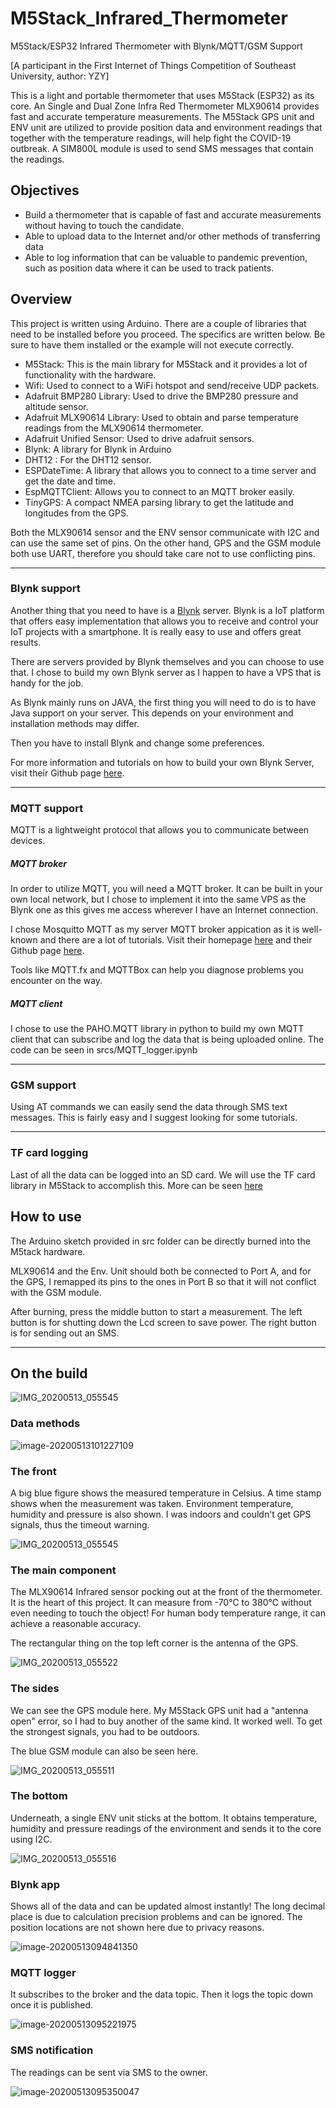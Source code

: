 # M5Stack_Infrared_Thermometer
M5Stack/ESP32 Infrared Thermometer with Blynk/MQTT/GSM Support

[A participant in the First Internet of Things Competition of Southeast University, author: YZY]

This is a light and portable thermometer that uses M5Stack (ESP32) as its core. An Single and Dual Zone Infra Red Thermometer MLX90614 provides fast and accurate temperature measurements. The M5Stack GPS unit and ENV unit are utilized to provide position data and environment readings that together with the  temperature readings, will help fight the COVID-19 outbreak. A SIM800L module is used to send SMS messages that contain the readings.

## Objectives
- Build a thermometer that is capable of fast and accurate measurements without having to touch the candidate.
- Able to upload data to the Internet and/or other methods of transferring data
- Able to log information that can be valuable to pandemic prevention, such as position data where it can be used to track patients.

## Overview

This project is written using Arduino. There are a couple of libraries that need to be installed before you proceed. The specifics are written below. Be sure to have them installed or the example will not execute correctly.

- M5Stack: This is the main library for M5Stack and it provides a lot of functionality with the hardware.
- Wifi: Used to connect to a WiFi hotspot and send/receive UDP packets.
- Adafruit BMP280 Library: Used to drive the BMP280 pressure and altitude sensor.
- Adafruit MLX90614 Library: Used to obtain and parse temperature readings from the MLX90614 thermometer.
- Adafruit Unified Sensor: Used to drive adafruit sensors.
- Blynk: A library for Blynk in Arduino
- DHT12 : For the DHT12 sensor.
- ESPDateTime: A library that allows you to connect to a time server and get the date and time.
- EspMQTTClient: Allows you to connect to an MQTT broker easily.
- TinyGPS: A compact NMEA parsing library to get the latitude and longitudes from the GPS.

Both the MLX90614 sensor and the ENV sensor communicate with I2C and can use the same set of pins. On the other hand, GPS and the GSM module both use UART, therefore you should take care not to use conflicting pins.

-----------------------

### Blynk support

Another thing that you need to have is a [Blynk](https://blynk.io/) server. Blynk is a IoT platform that offers easy implementation that allows you to receive and control your IoT projects with a smartphone. It is really easy to use and offers great results.

There are servers provided by Blynk themselves and you can choose to use that. I chose to build my own Blynk server as I happen to have a VPS that is handy for the job. 

As Blynk mainly runs on JAVA, the first thing you will need to do is to have Java support on your server. This depends on your environment and installation methods may differ.

Then you have to install Blynk and change some preferences.

For more information and tutorials on how to build your own Blynk Server, visit their Github page [here](https://github.com/blynkkk/blynk-server).

--------------------------

### MQTT support

MQTT is a lightweight protocol that allows you to communicate between devices. 

##### MQTT broker

In order to utilize MQTT, you will need a MQTT broker. It can be built in your own local network, but I chose to implement it into the same VPS as the Blynk one as this gives me access wherever I have an Internet connection.

I chose Mosquitto MQTT as my server MQTT broker appication as it is well-known and there are a lot of tutorials. Visit their homepage [here](https://mosquitto.org/) and their Github page [here](https://github.com/eclipse/mosquitto).

Tools like MQTT.fx and MQTTBox can help you diagnose problems you encounter on the way.

##### MQTT client

I chose to use the PAHO.MQTT library in python to build my own MQTT client that can subscribe and log the data that is being uploaded online. The code can be seen in srcs/MQTT_logger.ipynb

---------------------------------------

### GSM support

Using AT commands we can easily send the data through SMS text messages. This is fairly easy and I suggest looking for some tutorials.

---------------

### TF card logging

Last of all the data can be logged into an SD card. We will use the TF card library in M5Stack to accomplish this. More can be seen [here](https://docs.m5stack.com/#/en/arduino/arduino_api)

## How to use

The Arduino sketch provided in src folder can be directly burned into the M5tack hardware. 

MLX90614 and the Env. Unit should both be connected to Port A, and for the GPS, I remapped its pins to the ones in Port B so that it will not conflict with the GSM module.

After burning, press the middle button to start a measurement. The left button is for shutting down the Lcd screen to save power. The right button is for sending out an SMS.

----------------------

## On the build

![IMG_20200513_055545](https://github.com/AuroralDiffraction/M5Stack_Infrared_Thermometer/blob/master/images/5.jpg)

### Data methods

![image-20200513101227109](https://github.com/AuroralDiffraction/M5Stack_Infrared_Thermometer/blob/master/images/8.png)


### The front

A big blue figure shows the measured temperature in Celsius. A time stamp shows when the measurement was taken. Environment temperature, humidity and pressure is also shown. I was indoors and couldn't get GPS signals, thus the timeout warning.

![IMG_20200513_055545](https://github.com/AuroralDiffraction/M5Stack_Infrared_Thermometer/blob/master/images/1.jpg)

### The main component

The MLX90614 Infrared sensor pocking out at the front of the thermometer. It is the heart of this project. It can measure from -70℃ to 380℃ without even needing to touch the object! For human body temperature range, it can achieve a reasonable accuracy.

The rectangular thing on the top left corner is the antenna of the GPS.

![IMG_20200513_055522](https://github.com/AuroralDiffraction/M5Stack_Infrared_Thermometer/blob/master/images/4.jpg)

### The sides

We can see the GPS module here. My M5Stack GPS unit had a "antenna open" error, so I had to buy another of the same kind. It worked well. To get the strongest signals, you had to be outdoors.

The blue GSM module can also be seen here.

![IMG_20200513_055511](https://github.com/AuroralDiffraction/M5Stack_Infrared_Thermometer/blob/master/images/2.jpg)

### The bottom

Underneath, a single ENV unit sticks at the bottom. It obtains temperature, humidity and pressure readings of the environment and sends it to the core using I2C.

![IMG_20200513_055516](https://github.com/AuroralDiffraction/M5Stack_Infrared_Thermometer/blob/master/images/3.jpg)

 ### Blynk app

Shows all of the data and can be updated almost instantly! The long decimal place is due to calculation precision problems and can be ignored. The position locations are not shown here due to privacy reasons.

![image-20200513094841350](https://github.com/AuroralDiffraction/M5Stack_Infrared_Thermometer/blob/master/images/6.jpg)

### MQTT logger

It subscribes to the broker and the data topic. Then it logs the topic down once it is published.

![image-20200513095221975](https://github.com/AuroralDiffraction/M5Stack_Infrared_Thermometer/blob/master/images/10.png)

### SMS notification

The readings can be sent via SMS to the owner.

![image-20200513095350047](https://github.com/AuroralDiffraction/M5Stack_Infrared_Thermometer/blob/master/images/7.jpg)
